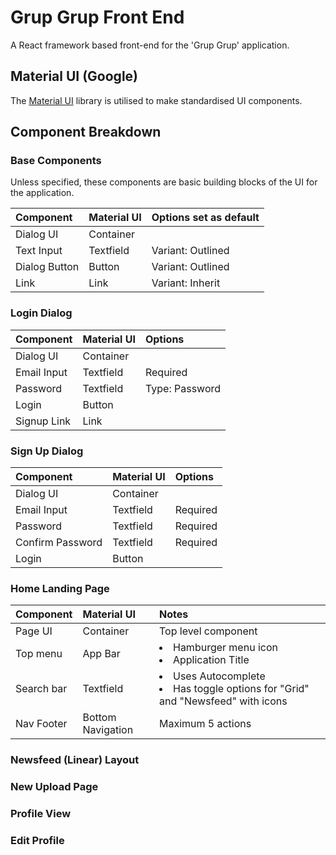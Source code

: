 # Grup Grup Front End

A React framework based front-end for the 'Grup Grup' application.

## Material UI (Google)

The [Material UI](https://material-ui.com/) library is utilised to make standardised UI components.

## Component Breakdown

### Base Components

Unless specified, these components are basic building blocks of the UI for the application.

| Component     | Material UI | Options set as default |
| :------------ | :---------- | :--------------------- |
| Dialog UI     | Container   |                        |
| Text Input    | Textfield   | Variant: Outlined      |
| Dialog Button | Button      | Variant: Outlined      |
| Link          | Link        | Variant: Inherit       |

### Login Dialog

| Component   | Material UI | Options        |
| :---------- | :---------- | :------------- |
| Dialog UI   | Container   |                |
| Email Input | Textfield   | Required       |
| Password    | Textfield   | Type: Password |
| Login       | Button      |                |
| Signup Link | Link        |                |

### Sign Up Dialog

| Component        | Material UI | Options  |
| :--------------- | :---------- | :------- |
| Dialog UI        | Container   |          |
| Email Input      | Textfield   | Required |
| Password         | Textfield   | Required |
| Confirm Password | Textfield   | Required |
| Login            | Button      |          |

### Home Landing Page

| Component  | Material UI       | Notes                                                                                                   |
| :--------- | :---------------- | :------------------------------------------------------------------------------------------------------ |
| Page UI    | Container         | Top level component                                                                                     |
| Top menu   | App Bar           | <li> Hamburger menu icon <li> Application Title                                                         |
| Search bar | Textfield         | <li> Uses Autocomplete <li> Has toggle options for "Grid" and "Newsfeed" with icons |  |
| Nav Footer | Bottom Navigation | Maximum 5 actions                                                                                       |

### Newsfeed (Linear) Layout

### New Upload Page

### Profile View

### Edit Profile
